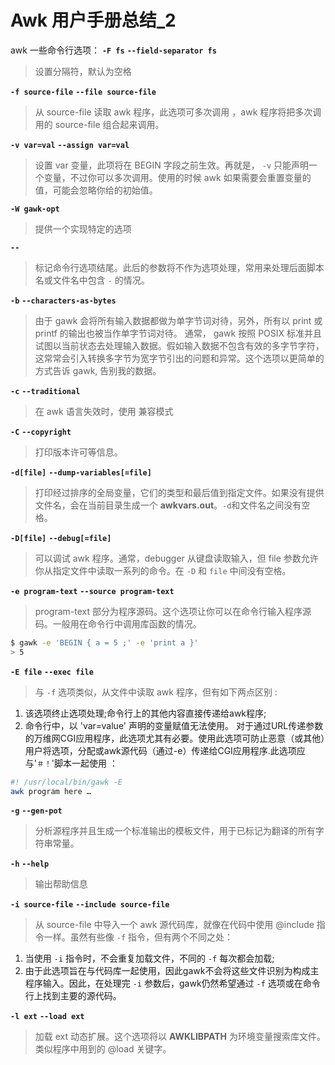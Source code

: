 # Awk 用户手册总结_2

awk 一些命令行选项：
**`-F fs`**
**`--field-separator fs`** 
> 设置分隔符，默认为空格

**`-f source-file`**
**`--file source-file`**
> 从 source-file 读取 awk 程序，此选项可多次调用 ，awk 程序将把多次调用的 source-file 组合起来调用。

**`-v var=val`**
**`--assign var=val`**
> 设置 var 变量，此项将在 BEGIN 字段之前生效。再就是， `-v` 只能声明一个变量，不过你可以多次调用。使用的时候 awk 如果需要会重置变量的值，可能会忽略你给的初始值。

**`-W gawk-opt`**
> 提供一个实现特定的选项

**`--`**
> 标记命令行选项结尾。此后的参数将不作为选项处理，常用来处理后面脚本名或文件名中包含 `-` 的情况。

**`-b`**
**`--characters-as-bytes`**
> 由于 gawk 会将所有输入数据都做为单字节词对待，另外，所有以 print 或 printf 的输出也被当作单字节词对待。
通常， gawk 按照 POSIX 标准并且试图以当前状态去处理输入数据。假如输入数据不包含有效的多字节字符，这常常会引入转换多字节为宽字节引出的问题和异常。这个选项以更简单的方式告诉 gawk, 告别我的数据。

**`-c`**
**`--traditional`**
> 在 awk 语言失效时，使用 兼容模式

**`-C`**
**`--copyright`**
> 打印版本许可等信息。

**`-d[file]`**
**`--dump-variables[=file]`**
> 打印经过排序的全局变量，它们的类型和最后值到指定文件。如果没有提供文件名，会在当前目录生成一个 **awkvars.out**。`-d`和文件名之间没有空格。

**`-D[file]`**
**`--debug[=file]`**
> 可以调试 awk 程序。通常，debugger 从键盘读取输入，但 file 参数允许你从指定文件中读取一系列的命令。在 `-D` 和 `file` 中间没有空格。

**`-e program-text`**
**`--source program-text`**
> program-text 部分为程序源码。这个选项让你可以在命令行输入程序源码。一般用在命令行中调用库函数的情况。
```bash
$ gawk -e 'BEGIN { a = 5 ;' -e 'print a }'
> 5
```

**`-E file`**
**`--exec file`**
> 与 `-f` 选项类似，从文件中读取 awk 程序，但有如下两点区别 :
1. 该选项终止选项处理;命令行上的其他内容直接传递给awk程序;
2. 命令行中，以 'var=value' 声明的变量赋值无法使用。
对于通过URL传递参数的万维网CGI应用程序，此选项尤其有必要。使用此选项可防止恶意（或其他）用户将选项，分配或awk源代码（通过-e）传递给CGI应用程序.此选项应与'`＃！`'脚本一起使用 ：
```bash
#! /usr/local/bin/gawk -E
awk program here …
```

**`-g`**
**`--gen-pot`**
> 分析源程序并且生成一个标准输出的模板文件，用于已标记为翻译的所有字符串常量。

**`-h`**
**`--help`**
> 输出帮助信息

**`-i source-file`**
**`--include source-file`**
> 从 source-file 中导入一个 awk 源代码库，就像在代码中使用 @include 指令一样。虽然有些像 `-f` 指令，但有两个不同之处：
1. 当使用 `-i` 指令时，不会重复加载文件，不同的 `-f` 每次都会加载;
2. 由于此选项旨在与代码库一起使用，因此gawk不会将这些文件识别为构成主程序输入。因此，在处理完 `-i` 参数后，gawk仍然希望通过 `-f` 选项或在命令行上找到主要的源代码。

**`-l ext`**
**`--load ext`**
> 加载 ext 动态扩展。这个选项将以 **AWKLIBPATH** 为环境变量搜索库文件。类似程序中用到的 @load 关键字。